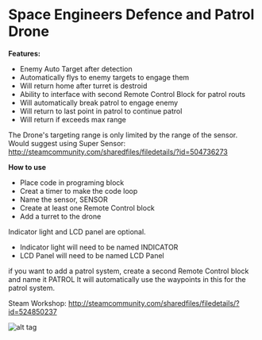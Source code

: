 # Space Engineers Defence and Patrol Drone

**Features:**
- Enemy Auto Target after detection
- Automatically flys to enemy targets to engage them
- Will return home after turret is destroid
- Ability to interface with second Remote Control Block for patrol routs
- Will automatically break patrol to engage enemy
- Will return to last point in patrol to continue patrol
- Will return if exceeds max range

The Drone's targeting range is only limited by the range of the sensor.
Would suggest using Super Sensor: http://steamcommunity.com/sharedfiles/filedetails/?id=504736273

**How to use**
- Place code in programing block
- Creat a timer to make the code loop
- Name the sensor, SENSOR
- Create at least one Remote Control block
- Add a turret to the drone

Indicator light and LCD panel are optional.
- Indicator light will need to be named INDICATOR
- LCD Panel will need to be named LCD Panel

if you want to add a patrol system, create a second Remote Control block and name it PATROL
It will automatically use the waypoints in this for the patrol system.

Steam Workshop: http://steamcommunity.com/sharedfiles/filedetails/?id=524850237

![alt tag](http://postnukerp.com/images/RC-Logo_small1a.png)
